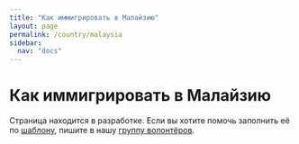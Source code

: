 ```yaml
---
title: "Как иммигрировать в Малайзию"
layout: page
permalink: /country/malaysia
sidebar:
  nav: "docs"
---
```


# Как иммигрировать в Малайзию

Страница находится в разработке. Если вы хотите помочь заполнить её по [шаблону](/template), пишите в нашу [группу волонтёров](https://t.me/+FHi3FnJaoWJkMDAx).
